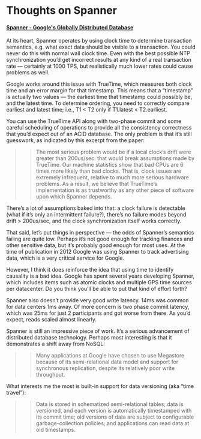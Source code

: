 # Thoughts on Spanner

#### [Spanner - Google's Globally Distributed Database](https://www.usenix.org/system/files/conference/osdi12/osdi12-final-16.pdf)

At its heart, Spanner operates by using clock time to determine transaction semantics, e.g. what exact data should be visible to a transaction. You could never do this with normal wall clock time. Even with the best possible NTP synchronization you’d get incorrect results at any kind of a real transaction rate — certainly at 1000 TPS, but realistically much lower rates could cause problems as well.

Google works around this issue with TrueTime, which measures both clock time and an error margin for that timestamp. This means that a “timestamp” is actually two values — the earliest time that timestamp could possibly be, and the latest time. To determine ordering, you need to correctly compare earliest and latest time; i.e., T1 < T2 only if T1.latest < T2.earliest.

You can use the TrueTime API along with two-phase commit and some careful scheduling of operations to provide all the consistency correctness that you’d expect out of an ACID database. The only problem is that it’s still guesswork, as indicated by this excerpt from the paper:

>>The most serious problem would be if a local clock’s drift were greater than 200us/sec: that would break assumptions made by TrueTime. Our machine statistics show that bad CPUs are 6 times more likely than bad clocks. That is, clock issues are extremely infrequent, relative to much more serious hardware problems. As a result, we believe that TrueTime’s implementation is as trustworthy as any other piece of software upon which Spanner depends.

There’s a lot of assumptions baked into that: a clock failure is detectable (what if it’s only an intermittent failure?), there’s no failure modes beyond drift > 200us/sec, and the clock synchronization itself works correctly.

That said, let’s put things in perspective — the odds of Spanner’s semantics failing are quite low. Perhaps it’s not good enough for tracking finances and other sensitive data, but it’s probably good enough for most uses. At the time of publication in 2012 Google was using Spanner to track advertising data, which is a very critical service for Google.

However, I think it does reinforce the idea that using time to identify causality is a bad idea. Google has spent several years developing Spanner, which includes items such as atomic clocks and multiple GPS time sources per datacenter. Do you think you’ll be able to put that kind of effort forth?

Spanner also doesn’t provide very good write latency. 14ms was common for data centers 1ms away. Of more concern is two phase commit latency, which was 25ms for just 2 participants and got worse from there. As you’d expect, reads scaled almost linearly.

Spanner is still an impressive piece of work. It’s a serious advancement of distributed database technology. Perhaps most interesting is that it demonstrates a shift away from NoSQL:

>>Many applications at Google have chosen to use Megastore because of its semi-relational data model and support for synchronous replication, despite its relatively poor write throughput.

What interests me the most is built-in support for data versioning (aka “time travel”):

>>Data is stored in schematized semi-relational tables; data is versioned, and each version is automatically timestamped with its commit time; old versions of data are subject to configurable garbage-collection policies; and applications can read data at old timestamps.
